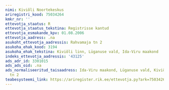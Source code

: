 ```yaml
---
nimi: Kiviõli Noortekeskus
ariregistri_kood: 75034264
kmkr_nr: ''
ettevotja_staatus: R
ettevotja_staatus_tekstina: Registrisse kantud
ettevotja_esmakande_kpv: 01.08.2006
ettevotja_aadress: .na
asukoht_ettevotja_aadressis: Rahvamaja tn 2
asukoha_ehak_kood: 3194
asukoha_ehak_tekstina: Kiviõli linn, Lüganuse vald, Ida-Viru maakond
indeks_ettevotja_aadressis: '43125'
ads_adr_id: 3301015
ads_ads_oid: .na
ads_normaliseeritud_taisaadress: Ida-Viru maakond, Lüganuse vald, Kiviõli linn, Rahvamaja
  tn 2
teabesysteemi_link: https://ariregister.rik.ee/ettevotja.py?ark=75034264&ref=rekvisiidid
---
```

